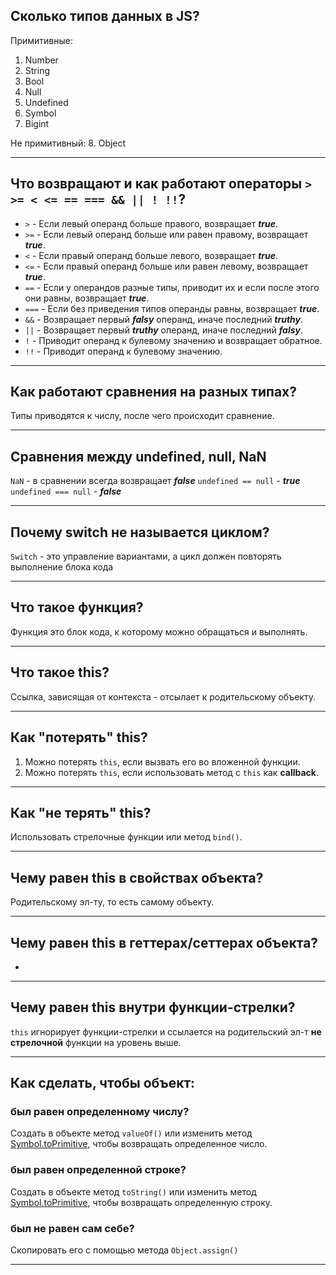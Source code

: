 ## Сколько типов данных в JS?

Примитивные:
1. Number
2. String
3. Bool
4. Null
5. Undefined
6. Symbol
7. Bigint

Не примитивный:
8. Object
***


## Что возвращают и как работают операторы `> >= < <= == === && || ! !!`?
- `>` - Если левый операнд больше правого, возвращает ***true***.
- `>=` - Если левый операнд больше или равен правому, возвращает ***true***.
- `<` - Если правый операнд больше левого, возвращает ***true***.
- `<=` - Если правый операнд больше или равен левому, возвращает ***true***.
- `==` - Если у операндов разные типы, приводит их и если после этого они равны, возвращает ***true***.
- `===` - Если без приведения типов операнды равны, возвращает ***true***.
- `&&` - Возвращает первый ***falsy*** операнд, иначе последний ***truthy***.
- `||` - Возвращает первый ***truthy*** операнд, иначе последний ***falsy***.
- `!` - Приводит операнд к булевому значению и возвращает обратное.
- `!!` - Приводит операнд к булевому значению.
***


## Как работают сравнения на разных типах?
Типы приводятся к числу, после чего происходит сравнение.
***


## Сравнения между undefined, null, NaN
`NaN` - в сравнении всегда возвращает ***false***
`undefined == null` - ***true***
`undefined === null` - ***false***
***


## Почему switch не называется циклом?
`Switch` - это управление вариантами, а цикл должен повторять выполнение блока кода 
***


## Что такое функция?
Функция это блок кода, к которому можно обращаться и выполнять.
***

## Что такое this?
Ссылка, зависящая от контекста - отсылает к родительскому объекту.
***


## Как "потерять" this?
1. Можно потерять `this`, если вызвать его во вложенной функции.
2. Можно потерять `this`, если использовать метод с `this` как **callback**.
***


## Как "не терять" this?
Использовать стрелочные функции или метод `bind()`.
***


## Чему равен this в свойствах объекта?
Родительскому эл-ту, то есть самому объекту.
***


## Чему равен this в геттерах/сеттерах объекта?
-
***


## Чему равен this внутри функции-стрелки?
`this` игнорирует функции-стрелки и ссылается на родительский эл-т **не стрелочной** функции на уровень выше.
***


## Как сделать, чтобы объект:
### был равен определенному числу?
Создать в объекте метод `valueOf()` или изменить метод [Symbol.toPrimitive](), чтобы возвращать определенное число.

### был равен определенной строке?
Создать в объекте метод `toString()` или изменить метод [Symbol.toPrimitive](), чтобы возвращать определенную строку.

### был не равен сам себе?
Скопировать его с помощью метода `Object.assign()`
***

